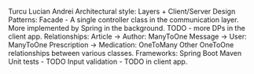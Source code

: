 Turcu Lucian Andrei
Architectural style: Layers + Client/Server
Design Patterns: Facade - A single controller class in the communication layer.
                 More implemented by Spring in the background.
                 TODO - more DPs in the client app.
Relationships: Article -> Author: ManyToOne
               Message -> User: ManyToOne
               Prescription -> Medication: OneToMany
               Other OneToOne relationships between various classes.
Frameworks: Spring Boot
Maven
Unit tests - TODO
Input validation - TODO in client app.